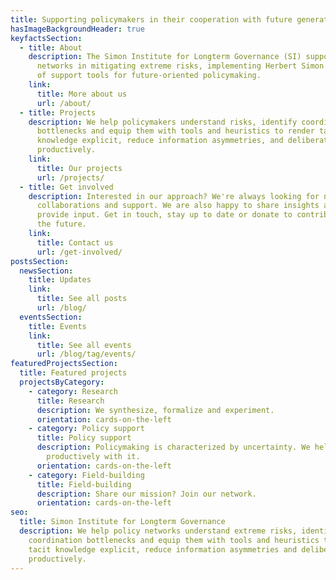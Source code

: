 ```yaml
---
title: Supporting policymakers in their cooperation with future generations.
hasImageBackgroundHeader: true
keyfactsSection:
  - title: About
    description: The Simon Institute for Longterm Governance (SI) supports policy
      networks in mitigating extreme risks, implementing Herbert Simon's vision
      of support tools for future-oriented policymaking.
    link:
      title: More about us
      url: /about/
  - title: Projects
    description: We help policymakers understand risks, identify coordination
      bottlenecks and equip them with tools and heuristics to render tacit
      knowledge explicit, reduce information asymmetries, and deliberate
      productively.
    link:
      title: Our projects
      url: /projects/
  - title: Get involved
    description: Interested in our approach? We're always looking for new ideas,
      collaborations and support. We are also happy to share insights and
      provide input. Get in touch, stay up to date or donate to contribute to
      the future.
    link:
      title: Contact us
      url: /get-involved/
postsSection:
  newsSection:
    title: Updates
    link:
      title: See all posts
      url: /blog/
  eventsSection:
    title: Events
    link:
      title: See all events
      url: /blog/tag/events/
featuredProjectsSection:
  title: Featured projects
  projectsByCategory:
    - category: Research
      title: Research
      description: We synthesize, formalize and experiment.
      orientation: cards-on-the-left
    - category: Policy support
      title: Policy support
      description: Policymaking is characterized by uncertainty. We help you grapple
        productively with it.
      orientation: cards-on-the-left
    - category: Field-building
      title: Field-building
      description: Share our mission? Join our network.
      orientation: cards-on-the-left
seo:
  title: Simon Institute for Longterm Governance
  description: We help policy networks understand extreme risks, identify
    coordination bottlenecks and equip them with tools and heuristics to render
    tacit knowledge explicit, reduce information asymmetries and deliberate
    productively.
---
```

